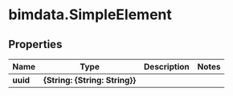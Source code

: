 # bimdata.SimpleElement

## Properties

Name | Type | Description | Notes
------------ | ------------- | ------------- | -------------
**uuid** | **{String: {String: String}}** |  | 


